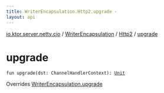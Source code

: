 ```yaml
---
title: WriterEncapsulation.Http2.upgrade - 
layout: api
---
```


<div class='api-docs-breadcrumbs'><a href="../../index.html">io.ktor.server.netty.cio</a> / <a href="../index.html">WriterEncapsulation</a> / <a href="index.html">Http2</a> / <a href="./upgrade.html">upgrade</a></div>

# upgrade

<div class="signature"><code><span class="keyword">fun </span><span class="identifier">upgrade</span><span class="symbol">(</span><span class="parameterName" id="io.ktor.server.netty.cio.WriterEncapsulation.Http2$upgrade(io.netty.channel.ChannelHandlerContext)/dst">dst</span><span class="symbol">:</span>&nbsp;<span class="identifier">ChannelHandlerContext</span><span class="symbol">)</span><span class="symbol">: </span><a href="https://kotlinlang.org/api/latest/jvm/stdlib/kotlin/-unit/index.html"><span class="identifier">Unit</span></a></code></div>

Overrides <a href="../upgrade.html">WriterEncapsulation.upgrade</a>

